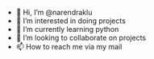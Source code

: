 - 👋 Hi, I’m @narendraklu
- 👀 I’m interested in doing projects 
- 🌱 I’m currently learning python
- 💞️ I’m looking to collaborate on projects 
- 📫 How to reach me via my mail

<!---
narendraklu/narendraklu is a ✨ special ✨ repository because its `README.md` (this file) appears on your GitHub profile.
You can click the Preview link to take a look at your changes.
--->
